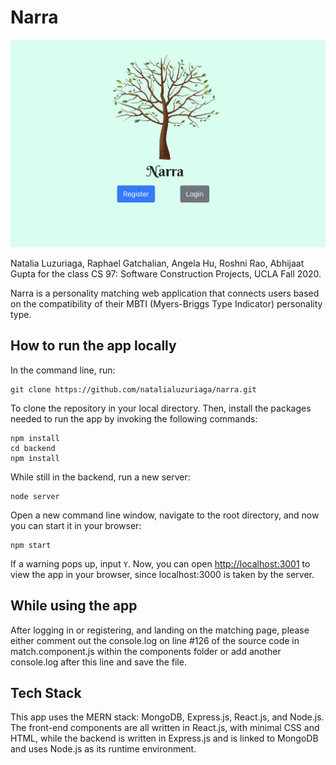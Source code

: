 # Narra

![Narra homepage](public/homepage.png)

Natalia Luzuriaga, Raphael Gatchalian, Angela Hu, Roshni Rao, Abhijaat Gupta for the class CS 97: Software Construction Projects, UCLA Fall 2020.

Narra is a personality matching web application that connects users based on the compatibility of their MBTI (Myers-Briggs Type Indicator) personality type.

## How to run the app locally

In the command line, run:

```
git clone https://github.com/natalialuzuriaga/narra.git
```

To clone the repository in your local directory. Then, install the packages needed to run the app by invoking the following commands:

```
npm install  
cd backend
npm install
```

While still in the backend, run a new server:

```
node server
```

Open a new command line window, navigate to the root directory, and now you can start it in your browser:

```
npm start
```

If a warning pops up, input `Y`. Now, you can open [http://localhost:3001](http://localhost:3001) to view the app in your browser, since localhost:3000 is taken by the server.

## While using the app

After logging in or registering, and landing on the matching page, please either comment out the console.log on line #126 of the source code in match.component.js within the components folder or add another console.log after this line and save the file.

## Tech Stack

This app uses the MERN stack: MongoDB, Express.js, React.js, and Node.js. The front-end components are all written in React.js, with minimal CSS and HTML, while the backend is written in Express.js and is linked to MongoDB and uses Node.js as its runtime environment.

